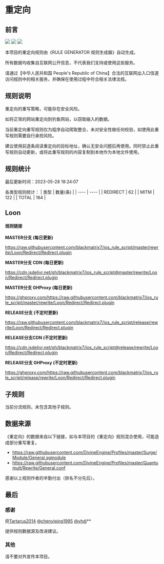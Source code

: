 # 重定向

## 前言

![](https://shields.io/badge/-移除重复规则-ff69b4) ![](https://shields.io/badge/-MITM--HOSTNAME合并-brightgreen) ![](https://shields.io/badge/-正则推导HOSTNAME-033da7) 

本项目的重定向规则由《RULE GENERATOR 规则生成器》自动生成。

所有数据均收集自互联网公开信息，不代表我们支持或使用这些服务。

请通过【中华人民共和国 People's Republic of China】合法的互联网出入口信道访问规则中的相关服务，并确保在使用过程中符合相关法律法规。
## 规则说明
重定向的重写策略，可能存在安全风险。

如将正常的网站重定向到钓鱼网站，以窃取输入的数据。

当前重定向重写规则仅为程序自动爬取整合，未对安全性做任何校验，如使用此重写规则需要自行承担风险。

建议使用前逐条阅读重定向的目标地址，确认无安全问题后再使用。同时禁止此重写规则自动更新，或将此重写规则的内容复制到本地作为本地文件使用。

## 规则统计

最后更新时间：2023-05-28 18:24:07

各类型规则统计：
| 类型 | 数量(条)  | 
| ---- | ----  |
| REDIRECT | 62  | 
| MITM | 122  | 
| TOTAL | 184  | 


## Loon 

#### 规则链接
**MASTER分支 (每日更新)**

https://raw.githubusercontent.com/blackmatrix7/ios_rule_script/master/rewrite/Loon/Redirect/Redirect.plugin

**MASTER分支 CDN (每日更新)**

https://cdn.jsdelivr.net/gh/blackmatrix7/ios_rule_script@master/rewrite/Loon/Redirect/Redirect.plugin

**MASTER分支 GHProxy (每日更新)**

https://ghproxy.com/https://raw.githubusercontent.com/blackmatrix7/ios_rule_script/master/rewrite/Loon/Redirect/Redirect.plugin

**RELEASE分支 (不定时更新)**

https://raw.githubusercontent.com/blackmatrix7/ios_rule_script/release/rewrite/Loon/Redirect/Redirect.plugin

**RELEASE分支CDN (不定时更新)**

https://cdn.jsdelivr.net/gh/blackmatrix7/ios_rule_script@release/rewrite/Loon/Redirect/Redirect.plugin

**RELEASE分支 GHProxy (不定时更新)**

https://ghproxy.com/https://raw.githubusercontent.com/blackmatrix7/ios_rule_script/release/rewrite/Loon/Redirect/Redirect.plugin

## 子规则

当前分流规则，未包含其他子规则。


## 数据来源

《重定向》的数据来自以下链接，如与本项目的《重定向》规则混合使用，可能造成部分重写重复。

- https://raw.githubusercontent.com/DivineEngine/Profiles/master/Surge/Module/General.sgmodule
- https://raw.githubusercontent.com/DivineEngine/Profiles/master/Quantumult/Rewrite/General.conf


感谢以上规则作者的辛勤付出（排名不分先后）。

## 最后

### 感谢

[@Tartarus2014](https://github.com/Tartarus2014)  [@chenyiping1995](https://github.com/chenyiping1995) [@vhdj](https://github.com/vhdj)**

提供规则数据源及改进建议。

### 其他

请不要对外宣传本项目。